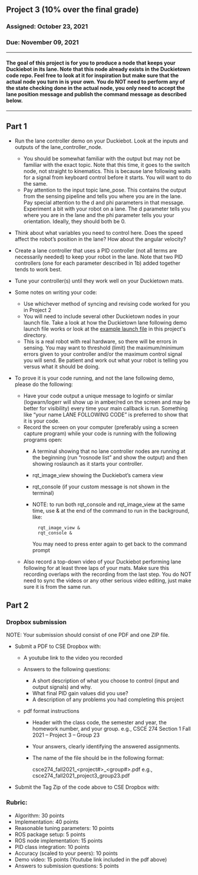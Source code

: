 ## Project 3 (10% over the final grade) 

### Assigned: October 23, 2021
### Due: November 09, 2021

--------

#### The goal of this project is for you to produce a node that keeps your Duckiebot in its lane. Note that this node already exists in the Duckietown code repo. Feel free to look at it for inspiration but make sure that the actual node you turn in is your own. You do NOT need to perform any of the state checking done in the actual node, you only need to accept the lane position message and publish the command message as described below.

--------

## Part 1

- Run the lane controller demo on your Duckiebot. Look at the inputs and outputs of the lane_controller_node. 
    - You should be somewhat familiar with the output but may not be familiar with the exact topic. Note that this time, it goes to the switch node, not straight to kinematics. This is because lane following waits for a signal from keyboard control before it starts. You will want to do the same.
    - Pay attention to the input topic lane_pose. This contains the output from the sensing pipeline and tells you where you are in the lane. Pay special attention to the d and phi parameters in that message. Experiment a bit with your robot on a lane. The d parameter tells you where you are in the lane and the phi parameter tells you your orientation. Ideally, they should both be 0.

- Think about what variables you need to control here. Does the speed affect the robot’s position in the lane? How about the angular velocity?

- Create a lane controller that uses a PID controller (not all terms are necessarily needed) to keep your robot in the lane. Note that two PID controllers (one for each parameter described in 1b) added together tends to work best.

- Tune your controller(s) until they work well on your Duckietown mats.

- Some notes on writing your code:
    - Use whichever method of syncing and revising code worked for you in Project 2
    - You will need to include several other Duckietown nodes in your launch file. Take a look at how the Duckietown lane following demo launch file works or look at the [example launch file](./example.launch) in this project's directory.
    - This is a real robot with real hardware, so there will be errors in sensing. You may want to threshold (limit) the maximum/minimum errors given to your controller and/or the maximum control signal you will send. Be patient and work out what your robot is telling you versus what it should be doing.

- To prove it is your code running, and not the lane following demo, please do the following:
    - Have your code output a unique message to loginfo or similar (logwarn/logerr will show up in amber/red on the screen and may be better for visibility) every time your main callback is run. Something like “your name LANE FOLLOWING CODE” is preferred to show that it is your code.
    - Record the screen on your computer (preferably using a screen capture program) while your code is running with the following programs open:
        - A terminal showing that no lane controller nodes are running at the beginning (run “rosnode list” and show the output) and then showing roslaunch as it starts your controller.
        - rqt_image_view showing the Duckiebot’s camera view
        - rqt_console (if your custom message is not shown in the terminal)
        - NOTE: to run both rqt_console and rqt_image_view at the same time, use & at the end of the command to run in the background, like:

                rqt_image_view &
                rqt_console &
            You may need to press enter again to get back to the command prompt
    - Also record a top-down video of your Duckiebot performing lane following for at least three laps of your mats. Make sure this recording overlaps with the recording from the last step. You do NOT need to sync the videos or any other serious video editing, just make sure it is from the same run.


## Part 2

### Dropbox submission

NOTE: Your submission should consist of one PDF and one ZIP file.

- Submit a PDF to CSE Dropbox with:

    * A youtube link to the video you recorded

    * Answers to the following questions:
        - A short description of what you choose to control (input and output signals) and why. 
        - What final PID gain values did you use?
        - A description of any problems you had completing this project


    * pdf format instructions
        * Header with the class code, the semester and year, the homework number, and your group.
          e.g., CSCE 274 Section 1 Fall 2021 – Project 3 – Group 23
          
        * Your answers, clearly identifying the answered assignments.

        * The name of the file should be in the following format:
        
            csce274_fall2021_<project#>_<group#>.pdf
            e.g., csce274_fall2021_project3_group23.pdf

- Submit the Tag Zip of the code above to CSE Dropbox with:


### Rubric:
- Algorithm: 30 points
- Implementation: 40 points
- Reasonable tuning parameters: 10 points
- ROS package setup: 5 points
- ROS node implementation: 15 points
- PID class integration: 10 points
- Accuracy (scaled to your peers): 10 points
- Demo video: 15 points (Youtube link included in the pdf above)
- Answers to submission questions: 5 points
